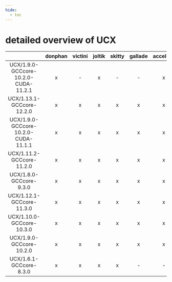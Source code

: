 ```yaml
---
hide:
  - toc
---
```


detailed overview of UCX
========================

| |donphan|victini|joltik|skitty|gallade|accelgor|swalot|doduo|
| :---: | :---: | :---: | :---: | :---: | :---: | :---: | :---: | :---: |
|UCX/1.9.0-GCCcore-10.2.0-CUDA-11.2.1|x|-|x|-|-|x|-|-|
|UCX/1.13.1-GCCcore-12.2.0|x|x|x|x|x|x|x|x|
|UCX/1.9.0-GCCcore-10.2.0-CUDA-11.1.1|x|x|x|x|x|x|x|x|
|UCX/1.11.2-GCCcore-11.2.0|x|x|x|x|x|x|x|x|
|UCX/1.8.0-GCCcore-9.3.0|x|x|x|x|x|x|x|x|
|UCX/1.12.1-GCCcore-11.3.0|x|x|x|x|x|x|x|x|
|UCX/1.10.0-GCCcore-10.3.0|x|x|x|x|x|x|x|x|
|UCX/1.9.0-GCCcore-10.2.0|x|x|x|x|x|x|x|x|
|UCX/1.6.1-GCCcore-8.3.0|x|x|x|x|-|-|x|x|
